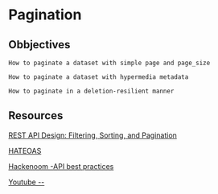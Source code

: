 # Pagination

## Obbjectives

    How to paginate a dataset with simple page and page_size 
    
    How to paginate a dataset with hypermedia metadata

    How to paginate in a deletion-resilient manner

## Resources

 [REST API Design: Filtering, Sorting, and Pagination](https://www.moesif.com/blog/technical/api-design/REST-API-Design-Filtering-Sorting-and-Pagination/#pagination)

 [HATEOAS](https://en.wikipedia.org/wiki/HATEOAS)

 [Hackenoom -API best practices](https://hackernoon.com/restful-api-designing-guidelines-the-best-practices-60e1d954e7c9)

 [Youtube --](https://www.youtube.com/watch?v=48jwmLuahlU)
